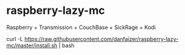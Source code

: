 # raspberry-lazy-mc
Raspberry + Transmission + CouchBase + SickRage + Kodi


curl -L https://raw.githubusercontent.com/danfaizer/raspberry-lazy-mc/master/install.sh  | bash